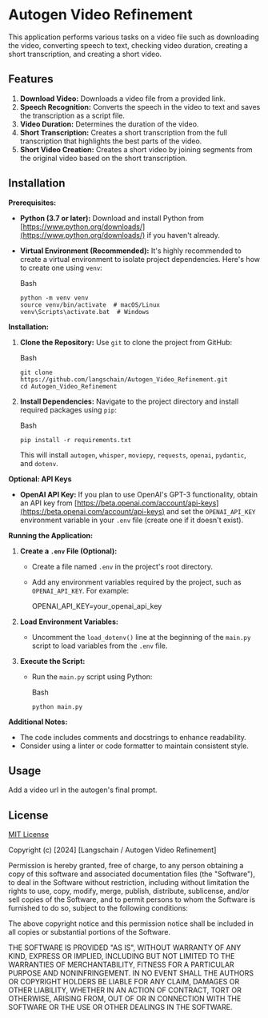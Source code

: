 # Autogen Video Refinement

This application performs various tasks on a video file such as downloading the video, converting speech to text, checking video duration, creating a short transcription, and creating a short video.

## Features

1. **Download Video:** Downloads a video file from a provided link.
2. **Speech Recognition:** Converts the speech in the video to text and saves the transcription as a script file.
3. **Video Duration:** Determines the duration of the video.
4. **Short Transcription:** Creates a short transcription from the full transcription that highlights the best parts of the video.
5. **Short Video Creation:** Creates a short video by joining segments from the original video based on the short transcription.

## Installation
**Prerequisites:**

*   **Python (3.7 or later):** Download and install Python from [https://www.python.org/downloads/](https://www.python.org/downloads/) if you haven't already.
    
*   **Virtual Environment (Recommended):** It's highly recommended to create a virtual environment to isolate project dependencies. Here's how to create one using `venv`:
    
    Bash
    
        python -m venv venv
        source venv/bin/activate  # macOS/Linux
        venv\Scripts\activate.bat  # Windows

**Installation:**

1.  **Clone the Repository:** Use `git` to clone the project from GitHub:
    
    Bash
    
        git clone https://github.com/langschain/Autogen_Video_Refinement.git
        cd Autogen_Video_Refinement
    
2.  **Install Dependencies:** Navigate to the project directory and install required packages using `pip`:
    
    Bash
    
        pip install -r requirements.txt
    
    This will install `autogen`, `whisper`, `moviepy`, `requests`, `openai`, `pydantic`, and `dotenv`.
    

**Optional: API Keys**

*   **OpenAI API Key:** If you plan to use OpenAI's GPT-3 functionality, obtain an API key from [https://beta.openai.com/account/api-keys](https://beta.openai.com/account/api-keys) and set the `OPENAI_API_KEY` environment variable in your `.env` file (create one if it doesn't exist).

**Running the Application:**

1.  **Create a `.env` File (Optional):**
    
    *   Create a file named `.env` in the project's root directory.
        
    *   Add any environment variables required by the project, such as `OPENAI_API_KEY`. For example:
        
        OPENAI_API_KEY=your_openai_api_key
        
2.  **Load Environment Variables:**
    
    *   Uncomment the `load_dotenv()` line at the beginning of the `main.py` script to load variables from the `.env` file.
3.  **Execute the Script:**
    
    *   Run the `main.py` script using Python:
        
        Bash
        
            python main.py

**Additional Notes:**

*   The code includes comments and docstrings to enhance readability.
*   Consider using a linter or code formatter to maintain consistent style.

## Usage

Add a video url in the autogen's final prompt.


## License

[MIT License](https://opensource.org/license/mit)

Copyright (c) [2024] [Langschain / Autogen Video Refinement]

Permission is hereby granted, free of charge, to any person obtaining a copy
of this software and associated documentation files (the "Software"), to deal
in the Software without restriction, including without limitation the rights
to use, copy, modify, merge, publish, distribute, sublicense, and/or sell
copies of the Software, and to permit persons to whom the Software is
furnished to do so, subject to the following conditions:

The above copyright notice and this permission notice shall be included in all
copies or substantial portions of the Software.

THE SOFTWARE IS PROVIDED "AS IS", WITHOUT WARRANTY OF ANY KIND, EXPRESS OR
IMPLIED, INCLUDING BUT NOT LIMITED TO THE WARRANTIES OF MERCHANTABILITY,
FITNESS FOR A PARTICULAR PURPOSE AND NONINFRINGEMENT. IN NO EVENT SHALL THE
AUTHORS OR COPYRIGHT HOLDERS BE LIABLE FOR ANY CLAIM, DAMAGES OR OTHER
LIABILITY, WHETHER IN AN ACTION OF CONTRACT, TORT OR OTHERWISE, ARISING FROM,
OUT OF OR IN CONNECTION WITH THE SOFTWARE OR THE USE OR OTHER DEALINGS IN THE
SOFTWARE.

